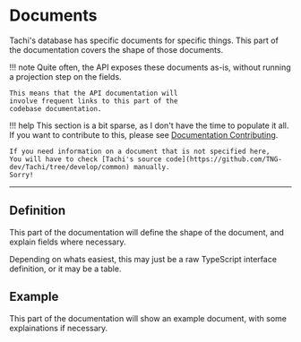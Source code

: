 # Documents

Tachi's database has specific documents for specific
things. This part of the documentation covers the
shape of those documents.

!!! note
	Quite often, the API exposes these documents as-is,
	without running a projection step on the fields.
	
	This means that the API documentation will
	involve frequent links to this part of the
	codebase documentation.

!!! help
	This section is a bit sparse, as I don't have the
	time to populate it all. If you want to contribute
	to this, please see [Documentation Contributing](../contributing/components/documentation.md).

	If you need information on a document that is not specified here,
	You will have to check [Tachi's source code](https://github.com/TNG-dev/Tachi/tree/develop/common) manually.
	Sorry!

*****

## Definition

This part of the documentation will define the shape of the
document, and explain fields where necessary.

Depending on whats easiest, this may just be a raw
TypeScript interface definition, or it may be a table.

## Example

This part of the documentation will show an example document,
with some explainations if necessary.
